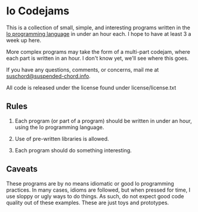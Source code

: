 Io Codejams
============

This is a collection of small, simple, and interesting programs written in the 
[Io programming language](http://iolanguage.com/) in under an hour each.  I hope to have at least 3 a week up here.

More complex programs may take the form of a multi-part codejam, where each part
is written in an hour.  I don't know yet, we'll see where this goes.

If you have any questions, comments, or concerns, mail me at suschord@suspended-chord.info.

All code is released under the license found under license/license.txt

Rules
-----
1. Each program (or part of a program) should be written in under an hour, using the Io programming language.

2. Use of pre-written libraries is allowed.

3. Each program should do something interesting.

Caveats
-------
These programs are by no means idiomatic or good Io programming practices.  In many cases, idioms are followed, but when pressed for time, I use sloppy or ugly ways to do things.  As such, do not expect good code quality out of these examples.  These are just toys and prototypes.
